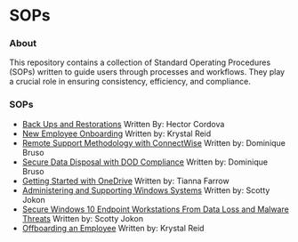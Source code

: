 # SOPs

### About 
This repository contains a collection of Standard Operating Procedures (SOPs) written to guide users through processes and workflows. They play a crucial role in ensuring consistency, efficiency, and compliance. 

### SOPs
- [Back Ups and Restorations](back-ups-and-restorations.md) Written By: Hector Cordova
- [New Employee Onboarding](SOP-employee-onboarding.md) Written by: Krystal Reid
- [Remote Support Methodology with ConnectWise](remote-support.md) Written by: Dominique Bruso
- [Secure Data Disposal with DOD Compliance](https://github.com/cyberguardianit/SOPs/blob/main/seattle-ops201d14-Team1-SecureDisposal_SOP.md) Written by: Dominique Bruso 
- [Getting Started with OneDrive](SOP-getting-started-with-onedrive.md) Written by: Tianna Farrow
- [Administering and Supporting Windows Systems](SOP-adminsupport-windows10.md) Written by: Scotty Jokon
- [Secure Windows 10 Endpoint Workstations From Data Loss and Malware Threats](sop-SecureEndpoint.md) Written by: Scotty Jokon
- [Offboarding an Employee](SOP-offboarding-employees.md) Written by: Krystal Reid

